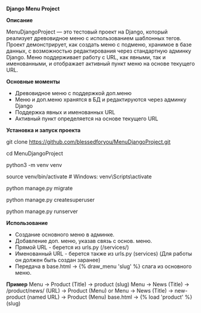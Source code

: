 **Django Menu Project**

**Описание**

MenuDjangoProject — это тестовый проект на Django, который реализует древовидное меню с использованием шаблонных тегов. Проект демонстрирует, как создать меню с подменю, хранимое в базе данных, с возможностью редактирования через стандартную админку Django. Меню поддерживает работу с URL, как явными, так и именованными, и отображает активный пункт меню на основе текущего URL.

**Основные моменты**

- Древовидное меню с поддержкой доп.меню
- Меню и доп.меню хранятся в БД и редактируются через админку Django
- Поддержка явных и именованных URL
- Активный пункт определяется на основе текущего URL

**Установка и запуск проекта**

git clone https://github.com/blessedforyou/MenuDjangoProject.git

cd MenuDjangoProject

python3 -m venv venv

source venv/bin/activate  # Windows: venv\Scripts\activate

python manage.py migrate

python manage.py createsuperuser

python manage.py runserver


**Использование**

- Создание основного меню в админке.
- Добавление доп. меню, указав связь с основ. меню.
- Прямой URL - берется из urls.py (/services/)
- Именованный URL - берется также из urls.py (services) (Для работы он должен быть создан заранее)
- Передача в base.html -> {% draw_menu 'slug' %} слага из основного меню.

**Пример**
Menu -> Product (Title) -> product (slug)
Menu -> News (Title) -> /product/news/ (URL) -> Product (Menu) or Menu -> News (Title) -> new-product (named URL) -> Product (Menu)
base.html -> {% load 'product' %} (slug)
